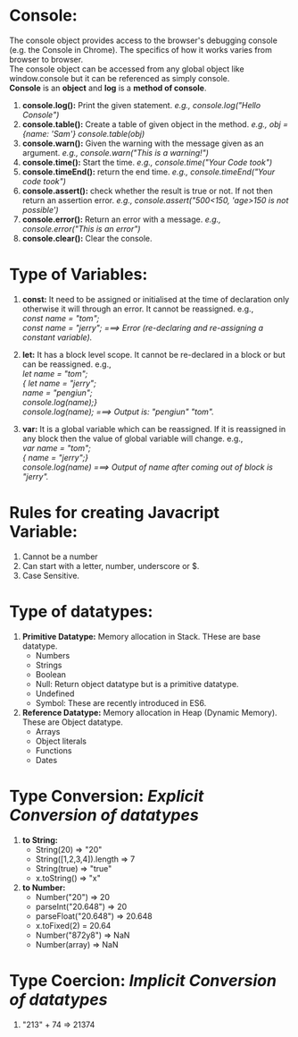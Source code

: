 # Console: 
The console object provides access to the browser's debugging console (e.g. the Console in Chrome). The specifics of how it works varies from browser to browser. <br>
The console object can be accessed from any global object like window.console but it can be referenced as simply console.<br>
**Console** is an **object** and **log** is a **method of console**. <br>

1. **console.log():** Print the given statement. *e.g., console.log("Hello Console")*<br>
2. **console.table():** Create a table of given object in the method. *e.g., obj = {name: 'Sam'} console.table(obj)*<br>
3. **console.warn():** Given the warning with the message given as an argument. *e.g., console.warn("This is a warning!")*<br>
4. **console.time():** Start the time. *e.g., console.time("Your Code took")*<br>
5. **console.timeEnd():** return the end time. *e.g., console.timeEnd("Your code took")*<br>
6. **console.assert():** check whether the result is true or not. If not then return an assertion error. *e.g., console.assert("500<150, 'age>150 is not possible')*<br>
7. **console.error():** Return an error with a message. *e.g., console.error("This is an error")*<br>
8. **console.clear():** Clear the console.<br>

# Type of Variables:
1. **const:** It need to be assigned or initialised at the time of declaration only otherwise it will through an error. It cannot be reassigned. e.g., <br>
*const name = "tom"; <br>
const name = "jerry"; ===> Error (re-declaring and re-assigning a constant variable).*

2. **let:** It has a block level scope. It cannot be re-declared in a block or but can be reassigned. e.g., <br>
*let name = "tom"; <br>
{ let name = "jerry";<br>
 name = "pengiun"; <br>
 console.log(name);}<br>
 console.log(name); ===> Output is:  "pengiun" "tom".*

3. **var:** It is a global variable which can be reassigned. If it is reassigned in any block then the value of global variable will change. e.g.,<br>
 *var name = "tom"; <br>
 { name = "jerry";} <br>
 console.log(name) ===> Output of name after coming out of block is "jerry".*

# Rules for creating Javacript Variable:
1. Cannot be a number
2. Can start with a letter, number, underscore or $.
3. Case Sensitive. 

# Type of datatypes:
1. **Primitive Datatype:** Memory allocation in Stack. THese are base datatype.
    - Numbers
    - Strings
    - Boolean
    - Null: Return object datatype but is a primitive datatype.
    - Undefined
    - Symbol: These are recently introduced in ES6.
2. **Reference Datatype:** Memory allocation in Heap (Dynamic Memory). These are Object datatype.
    - Arrays
    - Object literals
    - Functions
    - Dates

# Type Conversion: *Explicit Conversion of datatypes* 
1. **to String:**
    - String(20) => "20"
    - String([1,2,3,4]).length => 7
    - String(true) => "true"
    - x.toString() => "x"
2. **to Number:**
    - Number("20") => 20
    - parseInt("20.648") => 20
    - parseFloat("20.648") => 20.648
    - x.toFixed(2) = 20.64
    - Number("872y8") => NaN
    - Number(array) => NaN

# Type Coercion: *Implicit Conversion of datatypes* 
1. "213" + 74 => 21374